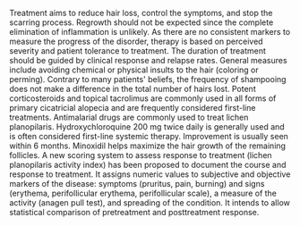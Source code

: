 Treatment aims to reduce hair loss, control the symptoms, and stop the scarring process. Regrowth should not be expected since the complete elimination of inflammation is unlikely. As there are no consistent markers to measure the progress of the disorder, therapy is based on perceived severity and patient tolerance to treatment. The duration of treatment should be guided by clinical response and relapse rates. General measures include avoiding chemical or physical insults to the hair (coloring or perming). Contrary to many patients' beliefs, the frequency of shampooing does not make a difference in the total number of hairs lost. Potent corticosteroids and topical tacrolimus are commonly used in all forms of primary cicatricial alopecia and are frequently considered first-line treatments. Antimalarial drugs are commonly used to treat lichen planopilaris. Hydroxychloroquine 200 mg twice daily is generally used and is often considered first-line systemic therapy. Improvement is usually seen within 6 months. Minoxidil helps maximize the hair growth of the remaining follicles. A new scoring system to assess response to treatment (lichen planopilaris activity index) has been proposed to document the course and response to treatment. It assigns numeric values to subjective and objective markers of the disease: symptoms (pruritus, pain, burning) and signs (erythema, perifollicular erythema, perifollicular scale), a measure of the activity (anagen pull test), and spreading of the condition. It intends to allow statistical comparison of pretreatment and posttreatment response.